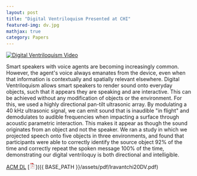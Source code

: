 ```yaml
---
layout: post
title: "Digital Ventriloquism Presented at CHI"
featured-img: dv.jpg
mathjax: true
category: Papers
---
```



[![Digital Ventriloquism Video](http://img.youtube.com/vi/FopG9PsKZXg/0.jpg)](https://www.youtube.com/watch?v=FopG9PsKZXg "Digital Ventriloquism")


Smart speakers with voice agents are becoming increasingly common. However, the agent's voice always emanates from the device, even when that information is contextually and spatially relevant elsewhere. Digital Ventriloquism allows smart speakers to render sound onto everyday objects, such that it appears they are speaking and are interactive. This can be achieved without any modification of objects or the environment. For this, we used a highly directional pan-tilt ultrasonic array. By modulating a 40 kHz ultrasonic signal, we can emit sound that is inaudible "in flight" and demodulates to audible frequencies when impacting a surface through acoustic parametric interaction. This makes it appear as though the sound originates from an object and not the speaker. We ran a study in which we projected speech onto five objects in three environments, and found that participants were able to correctly identify the source object 92% of the time and correctly repeat the spoken message 100% of the time, demonstrating our digital ventriloquy is both directional and intelligible.

[ACM DL](https://dl.acm.org/doi/abs/10.1145/3313831.3376503) [![pdf](/assets/icons16/pdf-icon.png)]({{ BASE_PATH }}/assets/pdf/Iravantchi20DV.pdf)